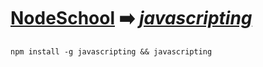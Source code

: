 # [NodeSchool](https://github.com/nodeschool) :arrow_right: ***[javascripting](https://github.com/sethvincent/javascripting)***

```
npm install -g javascripting && javascripting
```
